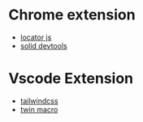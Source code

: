 # Chrome extension

- [locator js](https://chromewebstore.google.com/detail/locatorjs/npbfdllefekhdplbkdigpncggmojpefi)
- [solid devtools](https://chromewebstore.google.com/detail/solid-devtools/kmcfjchnmmaeeagadbhoofajiopoceel)

# Vscode Extension

- [tailwindcss](https://marketplace.visualstudio.com/items?itemName=bradlc.vscode-tailwindcss)
- [twin macro](https://marketplace.visualstudio.com/items?itemName=lightyen.tailwindcss-intellisense-twin)
